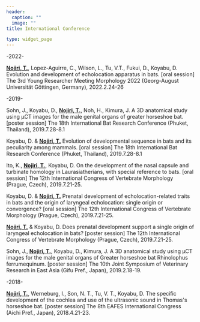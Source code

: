```yaml
---
header:
  caption: ""
  image: ""
title: International Conference

type: widget_page
---
```


-2022-

<U><B>Nojiri, T.</B></U>, Lopez-Aguirre, C., Wilson, L., Tu, V.T., Fukui, D., Koyabu, D. Evolution and development of echolocation apparatus in bats. [oral session] The 3rd Young Researcher Meeting Morphology 2022 (Georg-August Universität Göttingen, Germany), 2022.2.24-26

 
-2019-

Sohn, J., Koyabu, D., <U><B>Nojiri, T.</B></U>, Noh, H., Kimura, J. A 3D anatomical study using µCT images for the male genital organs of greater horseshoe bat. [poster session] The 18th International Bat Research Conference (Phuket, Thailand), 2019.7.28-8.1

Koyabu, D. & <U><B>Nojiri, T.</B></U> Evolution of developmental sequence in bats and its peculiarity among mammals. [oral session] The 18th International Bat Research Conference (Phuket, Thailand), 2019.7.28-8.1

Ito, K., <U><B>Nojiri, T.</B></U>, Koyabu, D. On the development of the nasal capsule and turbinate homology in Laurasiatherians, with special reference to bats. [oral session] The 12th International Congress of Vertebrate Morphology (Prague, Czech), 2019.7.21-25.

Koyabu, D. & <U><B>Nojiri, T.</B></U> Prenatal development of echolocation-related traits in bats and the origin of laryngeal echolocation: single origin or convergence? [oral session] The 12th International Congress of Vertebrate Morphology (Prague, Czech), 2019.7.21-25.

<U><B>Nojiri, T.</B></U> & Koyabu, D. Does prenatal development support a single origin of laryngeal echolocation in bats? [poster session] The 12th International Congress of Vertebrate Morphology (Prague, Czech), 2019.7.21-25.

Sohn, J., <U><B>Nojiri, T.</B></U>, Koyabu, D., Kimura, J. A 3D anatomical study using μCT images for the male genital organs of Greater horseshoe bat Rhinolophus ferrumequinum. [poster session] The 10th Joint Symposium of Veterinary Research in East Asia (Gifu Pref., Japan), 2019.2.18-19.

-2018-

<U><B>Nojiri, T.</B></U>, Werneburg, I., Son, N. T., Tu, V. T., Koyabu, D. The specific development of the cochlea and use of the ultrasonic sound in Thomas's horseshoe bat. [poster session] The 8th EAFES International Congress (Aichi Pref., Japan), 2018.4.21-23.